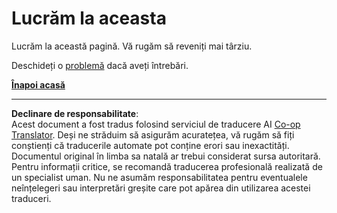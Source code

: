<!--
CO_OP_TRANSLATOR_METADATA:
{
  "original_hash": "ea9f0804bd62f46d9808e953ec7fc459",
  "translation_date": "2025-08-28T07:28:47+00:00",
  "source_file": "_404.md",
  "language_code": "ro"
}
-->
# Lucrăm la aceasta

Lucrăm la această pagină. Vă rugăm să reveniți mai târziu.

Deschideți o [problemă](https://github.com/microsoft/Web-Dev-For-Beginners/issues/new/choose) dacă aveți întrebări.

**[Înapoi acasă](../../../../../../..)**

---

**Declinare de responsabilitate**:  
Acest document a fost tradus folosind serviciul de traducere AI [Co-op Translator](https://github.com/Azure/co-op-translator). Deși ne străduim să asigurăm acuratețea, vă rugăm să fiți conștienți că traducerile automate pot conține erori sau inexactități. Documentul original în limba sa natală ar trebui considerat sursa autoritară. Pentru informații critice, se recomandă traducerea profesională realizată de un specialist uman. Nu ne asumăm responsabilitatea pentru eventualele neînțelegeri sau interpretări greșite care pot apărea din utilizarea acestei traduceri.